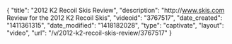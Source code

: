 {
    "title": "2012 K2 Recoil Skis Review",
    "description": "http:\/\/www.skis.com Review for the 2012 K2 Recoil Skis",
    "videoid": "3767517",
    "date_created": "1411361315",
    "date_modified": "1418182028",
    "type": "captivate",
    "layout": "video",
    "url": "\/v\/2012-k2-recoil-skis-review\/3767517"
}